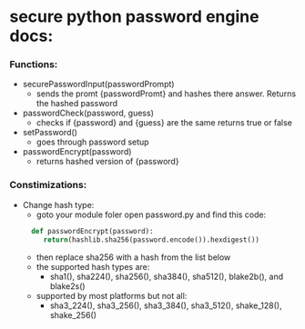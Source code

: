 # secure python password engine docs:

### Functions:
* securePasswordInput(passwordPrompt)
  * sends the promt {passwordPromt} and hashes there answer. Returns the hashed password
* passwordCheck(password, guess)
  * checks if {password} and {guess} are the same returns true or false
* setPassword()
  * goes through password setup
* passwordEncrypt(password)
  * returns hashed version of {password}
### Constimizations:
* Change hash type:
  * goto your module foler open password.py and find this code:
  ```python 
    def passwordEncrypt(password):
       return(hashlib.sha256(password.encode()).hexdigest())
  ```
  * then replace sha256 with a hash from the list below
  * the supported hash types are: 
    * sha1(), sha224(), sha256(), sha384(), sha512(), blake2b(), and blake2s()
  * supported by most platforms but not all:
    * sha3_224(), sha3_256(), sha3_384(), sha3_512(), shake_128(), shake_256()
